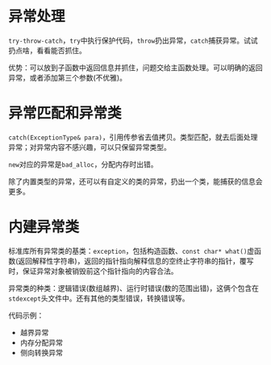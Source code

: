 # 异常处理

`try-throw-catch`，`try`中执行保护代码，`throw`扔出异常，`catch`捕获异常。试试扔点啥，看看能否抓住。

优势：可以放到子函数中返回信息并抓住，问题交给主函数处理。可以明确的返回异常，或者添加第三个参数(不优雅)。

# 异常匹配和异常类

`catch(ExceptionType& para)`，引用传参省去值拷贝。类型匹配，就去后面处理异常；对异常内容不感兴趣，可以只保留异常类型。

`new`对应的异常是`bad_alloc`，分配内存时出错。

除了内置类型的异常，还可以有自定义的类的异常，扔出一个类，能捕获的信息会更多。

# 内建异常类

标准库所有异常类的基类：`exception`，包括构造函数、`const char* what()`虚函数(返回解释性字符串)，返回的指针指向解释信息的空终止字符串的指针，覆写时，保证异常对象被销毁前这个指针指向的内容合法。

异常类的种类：逻辑错误(数组越界)、运行时错误(数的范围出错)，这俩个包含在`stdexcept`头文件中。还有其他的类型错误，转换错误等。

代码示例：

- 越界异常
- 内存分配异常
- 侧向转换异常
